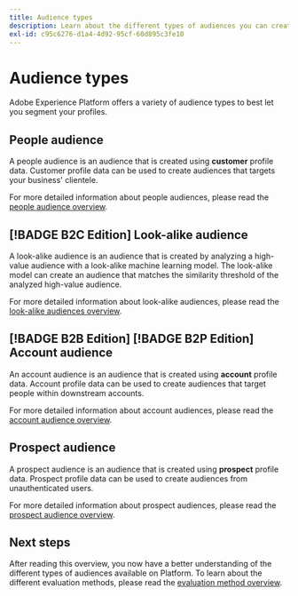 ```yaml
---
title: Audience types
description: Learn about the different types of audiences you can create on Adobe Experience Platform.
exl-id: c95c6276-d1a4-4d92-95cf-60d895c3fe10
---
```

# Audience types

Adobe Experience Platform offers a variety of audience types to best let you segment your profiles.

## People audience

A people audience is an audience that is created using **customer** profile data. Customer profile data can be used to create audiences that targets your business' clientele.

For more detailed information about people audiences, please read the [people audience overview](./people-audiences.md).

## [!BADGE B2C Edition] Look-alike audience

A look-alike audience is an audience that is created by analyzing a high-value audience with a look-alike machine learning model. The look-alike model can create an audience that matches the similarity threshold of the analyzed high-value audience.

For more detailed information about look-alike audiences, please read the [look-alike audiences overview](./lookalike-audiences.md).

## [!BADGE B2B Edition] [!BADGE B2P Edition] Account audience

An account audience is an audience that is created using **account** profile data. Account profile data can be used to create audiences that target people within downstream accounts.

For more detailed information about account audiences, please read the [account audience overview](./account-audiences.md).

## Prospect audience

A prospect audience is an audience that is created using **prospect** profile data. Prospect profile data can be used to create audiences from unauthenticated users.

For more detailed information about prospect audiences, please read the [prospect audience overview](./prospect-audiences.md).

## Next steps

After reading this overview, you now have a better understanding of the different types of audiences available on Platform. To learn about the different evaluation methods, please read the [evaluation method overview](../methods/overview.md).

